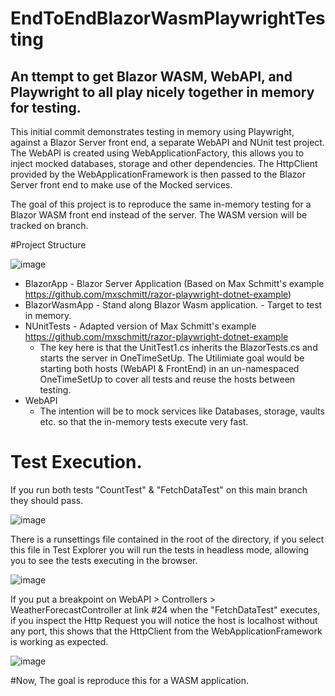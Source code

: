 # EndToEndBlazorWasmPlaywrightTesting
## An ttempt to get Blazor WASM, WebAPI, and Playwright to all play nicely together in memory for testing.

This initial commit demonstrates testing in memory using Playwright, against a Blazor Server front end, a separate WebAPI and NUnit test project.
The WebAPI is created using WebApplicationFactory, this allows you to inject mocked databases, storage and other dependencies. 
The HttpClient provided by the WebApplicationFramework is then passed to the Blazor Server front end to make use of the Mocked services. 

The goal of this project is to reproduce the same in-memory testing for a Blazor WASM front end instead of the server. The WASM version will be tracked on branch. 

#Project Structure 

![image](https://user-images.githubusercontent.com/18427214/202762027-58c572fe-2563-49da-8c97-c31798e8458a.png)

- BlazorApp - Blazor Server Application (Based on Max Schmitt's example https://github.com/mxschmitt/razor-playwright-dotnet-example)
- BlazorWasmApp - Stand along Blazor Wasm application. - Target to test in memory.
- NUnitTests - Adapted version of Max Schmitt's example https://github.com/mxschmitt/razor-playwright-dotnet-example 
  - The key here is that the UnitTest1.cs inherits the BlazorTests.cs and starts the server in OneTimeSetUp. The Utilimiate goal would be starting both hosts (WebAPI & FrontEnd) in an un-namespaced OneTimeSetUp to cover all tests and reuse the hosts between testing. 
- WebAPI 
  - The intention will be to mock services like Databases, storage, vaults etc. so that the in-memory tests execute very fast. 
 
   
 # Test Execution. 
 If you run both tests "CountTest" & "FetchDataTest" on this main branch they should pass.
 
 ![image](https://user-images.githubusercontent.com/18427214/202765414-c1b627e5-e496-468a-88c8-f44930e5a02a.png)
 
There is a runsettings file contained in the root of the directory, if you select this file in Test Explorer you will run the tests in headless mode, allowing you to see the tests executing in the browser.

![image](https://user-images.githubusercontent.com/18427214/202765861-0e1e0217-8cc0-4947-8327-6085dbda1f19.png)

If you put a breakpoint on WebAPI > Controllers > WeatherForecastController at link #24 when the "FetchDataTest" executes, if you inspect the Http Request you will notice the host is localhost without any port, this shows that the HttpClient from the WebApplicationFramework is working as expected.

![image](https://user-images.githubusercontent.com/18427214/202766748-795764f1-7fda-476b-8dc7-f57e247ad36d.png)


#Now, The goal is reproduce this for a WASM application.
